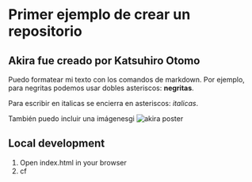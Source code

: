 # Primer ejemplo de crear un repositorio
## Akira fue creado por	Katsuhiro Otomo

Puedo formatear mi texto con los comandos de markdown. Por ejemplo, para negritas podemos usar dobles asteriscos:
**negritas**.

Para escribir en italicas se encierra en asteriscos: *italicas*.


También puedo incluir una imágenesgi 
![akira poster](https://imgs.abduzeedo.com/files/articles/akira_fanart/ph1.jpg)


## Local development

1. Open index.html in your browser
2. cf